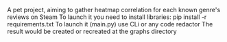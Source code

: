 A pet project, aiming to gather heatmap correlation for each known genre's reviews on Steam
To launch it you need to install libraries:
pip install -r requirements.txt
To launch it (main.py) use CLi or any code redactor
The result would be created or recreated at the graphs directory
